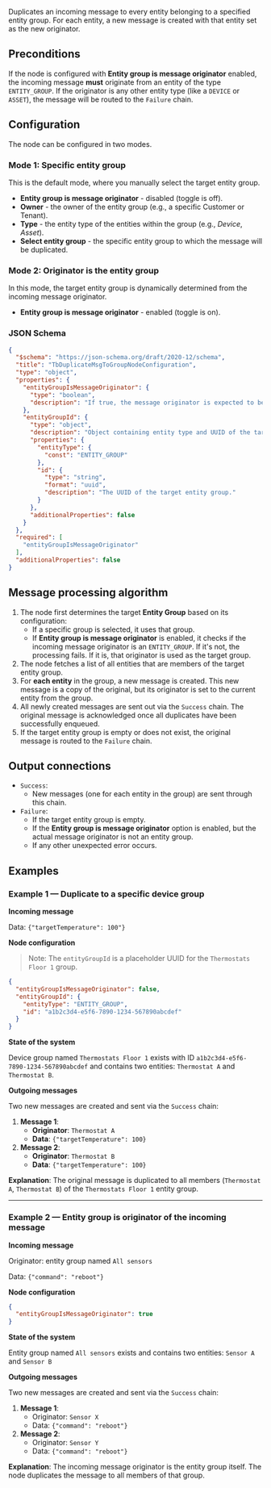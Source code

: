Duplicates an incoming message to every entity belonging to a specified entity group. For each entity, a new message is created with that entity set as the new originator.

## Preconditions

If the node is configured with **Entity group is message originator** enabled, the incoming message **must** originate from an entity of the type `ENTITY_GROUP`. If the originator
is any other entity type (like a `DEVICE` or `ASSET`), the message will be routed to the `Failure` chain.

## Configuration

The node can be configured in two modes.

### Mode 1: Specific entity group

This is the default mode, where you manually select the target entity group.

- **Entity group is message originator** - disabled (toggle is off).
- **Owner** - the owner of the entity group (e.g., a specific Customer or Tenant).
- **Type** - the entity type of the entities within the group (e.g., *Device*, *Asset*).
- **Select entity group** - the specific entity group to which the message will be duplicated.

### Mode 2: Originator is the entity group

In this mode, the target entity group is dynamically determined from the incoming message originator.

- **Entity group is message originator** - enabled (toggle is on).

### JSON Schema

```json
{
  "$schema": "https://json-schema.org/draft/2020-12/schema",
  "title": "TbDuplicateMsgToGroupNodeConfiguration",
  "type": "object",
  "properties": {
    "entityGroupIsMessageOriginator": {
      "type": "boolean",
      "description": "If true, the message originator is expected to be the entity group. If false, a specific 'entityGroupId' must be provided."
    },
    "entityGroupId": {
      "type": "object",
      "description": "Object containing entity type and UUID of the target entity group. Required when 'entityGroupIsMessageOriginator' is false.",
      "properties": {
        "entityType": {
          "const": "ENTITY_GROUP"
        },
        "id": {
          "type": "string",
          "format": "uuid",
          "description": "The UUID of the target entity group."
        }
      },
      "additionalProperties": false
    }
  },
  "required": [
    "entityGroupIsMessageOriginator"
  ],
  "additionalProperties": false
}
```

## Message processing algorithm

1. The node first determines the target **Entity Group** based on its configuration:
    - If a specific group is selected, it uses that group.
    - If **Entity group is message originator** is enabled, it checks if the incoming message originator is an `ENTITY_GROUP`. If it's not, the processing fails. If it is, that
      originator is used as the target group.
2. The node fetches a list of all entities that are members of the target entity group.
3. For **each entity** in the group, a new message is created. This new message is a copy of the original, but its originator is set to the current entity from the group.
4. All newly created messages are sent out via the `Success` chain. The original message is acknowledged once all duplicates have been successfully enqueued.
5. If the target entity group is empty or does not exist, the original message is routed to the `Failure` chain.

## Output connections

- `Success`:
    - New messages (one for each entity in the group) are sent through this chain.
- `Failure`:
    - If the target entity group is empty.
    - If the **Entity group is message originator** option is enabled, but the actual message originator is not an entity group.
    - If any other unexpected error occurs.

## Examples

### Example 1 — Duplicate to a specific device group

**Incoming message**

Data: `{"targetTemperature": 100"}`

**Node configuration**

> Note: The `entityGroupId` is a placeholder UUID for the `Thermostats Floor 1` group.

```json
{
  "entityGroupIsMessageOriginator": false,
  "entityGroupId": {
    "entityType": "ENTITY_GROUP",
    "id": "a1b2c3d4-e5f6-7890-1234-567890abcdef"
  }
}
```

**State of the system**

Device group named `Thermostats Floor 1` exists with ID `a1b2c3d4-e5f6-7890-1234-567890abcdef` and contains two entities: `Thermostat A` and `Thermostat B`.

**Outgoing messages**

Two new messages are created and sent via the `Success` chain:

1. **Message 1**:
    - **Originator**: `Thermostat A`
    - **Data**: `{"targetTemperature": 100}`
2. **Message 2**:
    - **Originator**: `Thermostat B`
    - **Data**: `{"targetTemperature": 100}`

**Explanation**: The original message is duplicated to all members (`Thermostat A`, `Thermostat B`) of the `Thermostats Floor 1` entity group.

---

### Example 2 — Entity group is originator of the incoming message

**Incoming message**

Originator: entity group named `All sensors`

Data: `{"command": "reboot"}`

**Node configuration**

```json
{
  "entityGroupIsMessageOriginator": true
}
```

**State of the system**

Entity group named `All sensors` exists and contains two entities: `Sensor A` and `Sensor B`

**Outgoing messages**

Two new messages are created and sent via the `Success` chain:

1. **Message 1**:
    - Originator: `Sensor X`
    - Data: `{"command": "reboot"}`
2. **Message 2**:
    - Originator: `Sensor Y`
    - Data: `{"command": "reboot"}`

**Explanation**: The incoming message originator is the entity group itself. The node duplicates the message to all members of that group.
